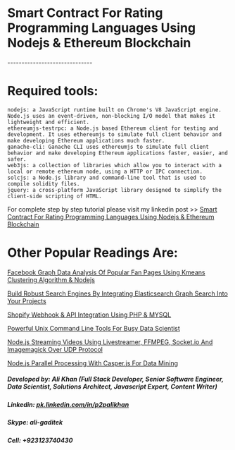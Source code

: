 # Smart Contract For Rating Programming Languages Using Nodejs & Ethereum Blockchain<br/>
------------------------------ <br/>

# Required tools:	<br/>
	nodejs: a JavaScript runtime built on Chrome's V8 JavaScript engine. Node.js uses an event-driven, non-blocking I/O model that makes it lightweight and efficient.
	ethereumjs-testrpc: a Node.js based Ethereum client for testing and development. It uses ethereumjs to simulate full client behavior and make developing Ethereum applications much faster.
	ganache-cli: Ganache CLI uses ethereumjs to simulate full client behavior and make developing Ethereum applications faster, easier, and safer.
	web3js: a collection of libraries which allow you to interact with a local or remote ethereum node, using a HTTP or IPC connection.
	solcjs: a Node.js library and command-line tool that is used to compile solidity files.
	jquery: a cross-platform JavaScript library designed to simplify the client-side scripting of HTML.

For complete step by step tutorial please visit my linkedin post >> [Smart Contract For Rating Programming Languages Using Nodejs & Ethereum Blockchain](https://pk.linkedin.com/in/p2palikhan) <br/>

# Other Popular Readings Are:<br>
[Facebook Graph Data Analysis Of Popular Fan Pages Using Kmeans Clustering Algorithm & Nodejs](https://www.linkedin.com/pulse/facebook-graph-data-analysis-popular-fan-pages-using-kmeans-ali-khan)<br/>

[Build Robust Search Engines By Integrating Elasticsearch Graph Search Into Your Projects](https://www.linkedin.com/pulse/build-robust-search-engines-integrating-elasticsearch-ali-khan)<br/>

[Shopify Webhook & API Integration Using PHP & MYSQL](https://www.linkedin.com/pulse/shopify-webhook-api-integration-using-php-mysql-ali-khan)</br>

[Powerful Unix Command Line Tools For Busy Data Scientist](https://www.linkedin.com/pulse/powerful-unix-command-line-tools-busy-data-scientist-part-ali-khan)<br/>

[Node.js Streaming Videos Using Livestreamer, FFMPEG, Socket.io And Imagemagick Over UDP Protocol](https://www.linkedin.com/pulse/nodejs-streaming-videos-using-livestreamer-ffmpeg-socketio-ali-khan)<br/>

[Node.js Parallel Processing With Casper.js For Data Mining](https://www.linkedin.com/pulse/nodejs-parallel-processing-casperjs-data-mining-ali-khan)</br>

##### Developed by: Ali Khan (Full Stack Developer, Senior Software Engineer, Data Scientist, Solutions Architect, Javascript Expert, Content Writer)
##### Linkedin: [pk.linkedin.com/in/p2palikhan](https://pk.linkedin.com/in/p2palikhan)
##### Skype: ali-gaditek
##### Cell: +923123740430